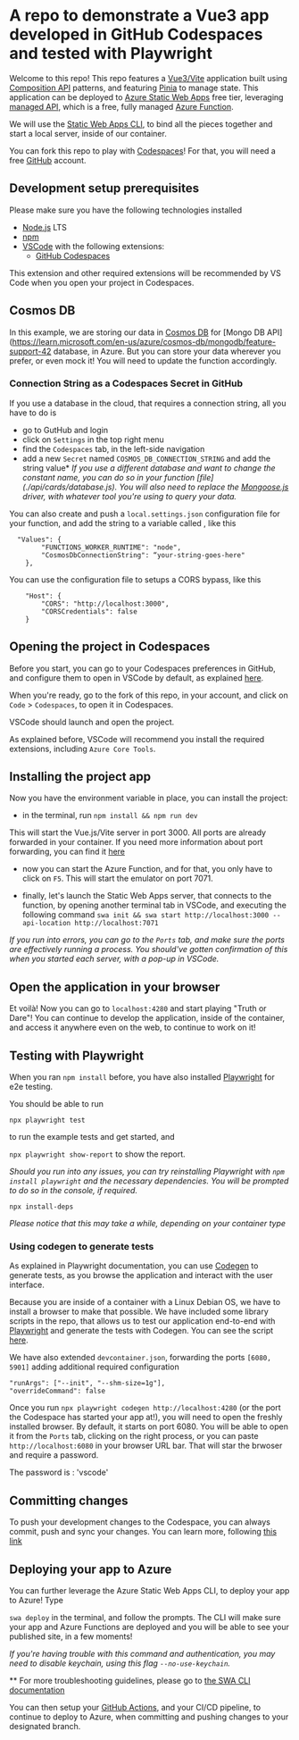 # A repo to demonstrate a Vue3 app developed in GitHub Codespaces and tested with Playwright

Welcome to this repo! This repo features a [Vue3/Vite](https://vitejs.dev/) application built using [Composition API](https://vuejs.org/api/composition-api-setup.html) patterns, and featuring [Pinia](https://pinia.vuejs.org/) to manage state. This application can be deployed to [Azure Static Web Apps](https://learn.microsoft.com/en-us/azure/static-web-apps/overview) free tier, leveraging [managed API](https://learn.microsoft.com/en-us/azure/static-web-apps/apis-functions), which is a free, fully managed [Azure Function](https://learn.microsoft.com/en-us/azure/azure-functions/).

We will use the [Static Web Apps CLI](https://azure.github.io/static-web-apps-cli/docs/cli/swa/), to bind all the pieces together and start a local server, inside of our container.

You can fork this repo to play with [Codespaces](https://github.com/features/codespaces)! For that, you will need a free [GitHub](https://www.github.com) account.

## Development setup prerequisites

Please make sure you have the following technologies installed
- [Node.js](https://nodejs.org/en/) LTS
- [npm](https://docs.npmjs.com/cli/v6)
- [VSCode](https://code.visualstudio.com/) with the following extensions:
    - [GitHub Codespaces](https://marketplace.visualstudio.com/items?itemName=GitHub.codespaces)

This extension and other required extensions will be recommended by VS Code when you open your project in Codespaces.

## Cosmos DB
In this example, we are storing our data in [Cosmos DB](https://learn.microsoft.com/en-us/azure/cosmos-db/) for [Mongo DB API](https://learn.microsoft.com/en-us/azure/cosmos-db/mongodb/feature-support-42 database, in Azure. But you can store your data wherever you prefer, or even mock it! You will need to update the function accordingly.

### Connection String as a Codespaces Secret in GitHub

If you use a database in the cloud, that requires a connection string, all you have to do is 

- go to GutHub and login
- click on `Settings` in the top right menu
- find the `Codespaces` tab, in the left-side navigation
- add a new `Secret` named `COSMOS_DB_CONNECTION_STRING` and add the string value*
_If you use a different database and want to change the constant name, you can do so in your function [file] (./api/cards/database.js)._ _You will also need to replace the [Mongoose.js](https://mongoosejs.com/) driver, with whatever tool you're using to query your data._

You can also create and push a `local.settings.json` configuration file for your function, and add the string to a variable called , like this

```
  "Values": {
        "FUNCTIONS_WORKER_RUNTIME": "node",
        "CosmosDbConnectionString": “your-string-goes-here"
    },
```

You can use the configuration file to setups a CORS bypass, like this

```
    "Host": {
        "CORS": "http://localhost:3000",
        "CORSCredentials": false
    }
```

## Opening the project in Codespaces

Before you start, you can go to your Codespaces preferences in GitHub, and configure them to open in VSCode by default, as explained [here](https://docs.github.com/en/codespaces/developing-in-codespaces/using-github-codespaces-in-visual-studio-code).

When you're ready, go to the fork of this repo, in your account, and click on `Code` > `Codespaces`, to open it in Codespaces.

VSCode should launch and open the project.

As explained before, VSCode will recommend you install the required extensions, including `Azure Core Tools`.

## Installing the project app

Now you have the environment variable in place, you can install the project:

- in the terminal, run `npm install && npm run dev`

This will start the Vue.js/Vite server in port 3000. All ports are already forwarded in your container. If you need more information about port forwarding, you can find it [here](https://code.visualstudio.com/docs/devcontainers/containers)

- now you can start the Azure Function, and for that, you only have to click on `F5`. This will start the emulator on port 7071.

- finally, let's launch the Static Web Apps server, that connects to the function, by opening another terminal tab in VSCode, and executing the following command
`swa init && swa start http://localhost:3000 --api-location http://localhost:7071`

_If you run into errors, you can go to the `Ports` tab, and make sure the ports are effectively running a process. You should've gotten confirmation of this when you started each server, with a pop-up in VSCode._

## Open the application in your browser

Et voilà! Now you can go to `localhost:4280` and start playing "Truth or Dare"! You can continue to develop the application, inside of the container, and access it anywhere even on the web, to continue to work on it!

## Testing with Playwright

When you ran `npm install` before, you have also installed [Playwright]() for e2e testing.

You should be able to run

`npx playwright test`

to run the example tests and get started, and

`npx playwright show-report` to show the report.

_Should you run into any issues, you can try reinstalling Playwright with `npm install playwright` and the necessary dependencies. You will be prompted to do so in the console, if required._ 

`npx install-deps`

_Please notice that this may take a while, depending on your container type_

### Using codegen to generate tests

As explained in Playwright documentation, you can use [Codegen](https://playwright.dev/docs/codegen) to generate tests, as you browse the application and interact with the user interface.

Because you are inside of a container with a Linux Debian OS, we have to install a browser to make that possible. We have included some library scripts in the repo, that allows us to test our application end-to-end with [Playwright]() and generate the tests with Codegen. You can see the script [here](./.devcontainer/library-scripts/desktop-lite-debian.sh).

We have also extended `devcontainer.json`, forwarding the ports `[6080, 5901]` adding additional required configuration

```
"runArgs": ["--init", "--shm-size=1g"],
"overrideCommand": false
```



Once you run `npx playwright codegen http://localhost:4280` (or the port the Codespace has started your app at!), you will need to open the freshly installed browser. By default, it starts on port 6080. You will be able to open it from the `Ports` tab, clicking on the right process, or you can paste `http://localhost:6080` in your browser URL bar. That will star the brwoser and require a password. 

The password is : 'vscode'

## Committing changes

To push your development changes to the Codespace, you can always commit, push and sync your changes.
You can learn more, following [this link](https://docs.github.com/en/codespaces/developing-in-codespaces/using-source-control-in-your-codespace)

## Deploying your app to Azure

You can further leverage the Azure Static Web Apps CLI, to deploy your app to Azure! Type

`swa deploy` in the terminal, and follow the prompts. The CLI will make sure your app and Azure Functions are deployed and you will be able to see your published site, in a few moments!

_If you're having trouble with this command and authentication, you may need to disable keychain, using this flag `--no-use-keychain`._

** For more troubleshooting guidelines, please go to [the SWA CLI documentation](https://azure.github.io/static-web-apps-cli/docs/contribute/Troubleshooting/#solutions)

You can then setup your [GitHub Actions](https://github.com/features/actions), and your CI/CD pipeline, to continue to deploy to Azure, when committing and pushing changes to your designated branch.





